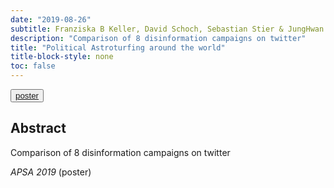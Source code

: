 ```yaml
---
date: "2019-08-26"
subtitle: Franziska B Keller, David Schoch, Sebastian Stier & JungHwan Yang
description: "Comparison of 8 disinformation campaigns on twitter"
title: "Political Astroturfing around the world"
title-block-style: none
toc: false
---
```


<button type="button" class="btn btn-outline-success"><a href="../../static/apsa2019/poster.pdf">poster</a></button>

## Abstract 
Comparison of 8 disinformation campaigns on twitter

*APSA 2019* (poster)